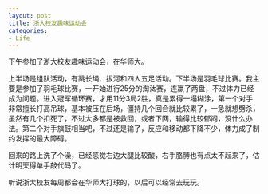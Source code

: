 ```yaml
---
layout: post
title: 浙大校友趣味运动会
categories:
- Life
---
```

下午参加了浙大校友趣味运动会，在华师大。

上半场是组队活动，有跳长绳、拔河和四人五足活动。下半场是羽毛球比赛。我主要是参加了羽毛球比赛，一开始进行25分的淘汰赛，连赢了两盘，不过体力已经成为问题。进入冠军循环赛，才用11分3局2胜，真是累得一塌糊涂，第一个对手非常擅长打高吊球，基本被压在后场，僵持几个回合就比较累了，一急就想劈杀，虽然有几个扣死了，不过大多都是被救回，或者下网，输得比较郁闷，没什么办法。第二个对手旗鼓相当吧，不过还是输了，反应和移动都下降不少，体力成了制约发挥的最大障碍。

回来的路上洗了个澡，已经感觉右边大腿比较酸，右手胳膊也有点太不起来了，估计明天得单手敲代码了。

听说浙大校友每周都会在华师大打球的，以后可以经常去玩玩。

